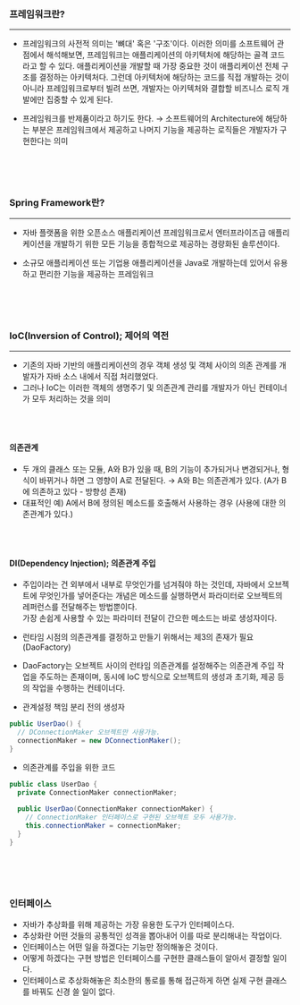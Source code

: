 ### 프레임워크란?
* * * 
* 프레임워크의 사전적 의미는 '뼈대' 혹은 '구조'이다. 이러한 의미를 소프트웨어 관점에서 해석해보면, 
프레임워크는 애플리케이션의 아키텍처에 해당하는 골격 코드라고 할 수 있다.
애플리케이션을 개발할 때 가장 중요한 것이 애플리케이션 전체 구조를 결정하는 아키텍처다.
그런데 아키텍처에 해당하는 코드를 직접 개발하는 것이 아니라 프레임워크로부터 빌려 쓰면, 개발자는 아키텍처와 결합할 비즈니스 로직 개발에만 집중할 수 있게 된다.

* 프레임워크를 반제품이라고 하기도 한다.
→ 소프트웨어의 Architecture에 해당하는 부분은 프레임워크에서 제공하고 나머지 기능을 제공하는 로직들은 개발자가 구현한다는 의미


<br/><br/><br/>

### Spring Framework란?
* * *
* 자바 플랫폼을 위한 오픈소스 애플리케이션 프레임워크로서 엔터프라이즈급 애플리케이션을 개발하기 위한 모든 기능을
종합적으로 제공하는 경량화된 솔루션이다.

* 소규모 애플리케이션 또는 기업용 애플리케이션을 Java로 개발하는데 있어서 유용하고 편리한 기능을 제공하는 프레임워크

<br/><br/><br/>

### IoC(Inversion of Control); 제어의 역전
* * *
* 기존의 자바 기반의 애플리케이션의 경우 객체 생성 및 객체 사이의 의존 관계를 개발자가 자바 소스 내에서 직접 처리했었다.
* 그러나 IoC는 이러한 객체의 생명주기 및 의존관계 관리를 개발자가 아닌 컨테이너가 모두 처리하는 것을 의미

<br/><br/>

#### 의존관계
* 두 개의 클래스 또는 모듈, A와 B가 있을 때, B의 기능이 추가되거나 변경되거나, 형식이 바뀌거나 하면 그 영향이 A로 전달된다.
    → A와 B는 의존관계가 있다. (A가 B에 의존하고 있다 - 방향성 존재)
* 대표적인 예) A에서 B에 정의된 메소드를 호출해서 사용하는 경우 (사용에 대한 의존관계가 있다.)

<br/><br/>

#### DI(Dependency Injection); 의존관계 주입
* 주입이라는 건 외부에서 내부로 무엇인가를 넘겨줘야 하는 것인데, 자바에서 오브젝트에 무엇인가를 넣어준다는 개념은 메소드를 실행하면서 파라미터로 오브젝트의 레퍼런스를 전달해주는 방법뿐이다.<br/>
가장 손쉽게 사용할 수 있는 파라미터 전달이 간으한 메소드는 바로 생성자이다.
* 런타임 시점의 의존관계를 결정하고 만들기 위해서는 제3의 존재가 필요(DaoFactory)
* DaoFactory는 오브젝트 사이의 런타임 의존관계를 설정해주는 의존관계 주입 작업을 주도하는 존재이며, 
    동시에 IoC 방식으로 오브젝트의 생성과 초기화, 제공 등의 작업을 수행하는 컨테이너다.

* 관계설정 책임 분리 전의 생성자
````java
public UserDao() {
  // DConnectionMaker 오브젝트만 사용가능.
  connectionMaker = new DConnectionMaker();  
}
````

* 의존관계를 주입을 위한 코드
````java
public class UserDao {
  private ConnectionMaker connectionMaker;
  
  public UserDao(ConnectionMaker connectionMaker) {
    // ConnectionMaker 인터페이스로 구현된 오브젝트 모두 사용가능.
    this.connectionMaker = connectionMaker;
  }
}
````

<br/><br/><br/>

### 인터페이스
* 자바가 추상화를 위해 제공하는 가장 유용한 도구가 인터페이스다.
* 추상화란 어떤 것들의 공통적인 성격을 뽑아내어 이를 따로 분리해내는 작업이다.
* 인터페이스는 어떤 일을 하겠다는 기능만 정의해놓은 것이다.
* 어떻게 하겠다는 구현 방법은 인터페이스를 구현한 클래스들이 알아서 결정할 일이다.
* 인터페이스로 추상화해놓은 최소한의 통로를 통해 접근하게 하면 실제 구현 클래스를 바꿔도 신경 쓸 일이 없다.

